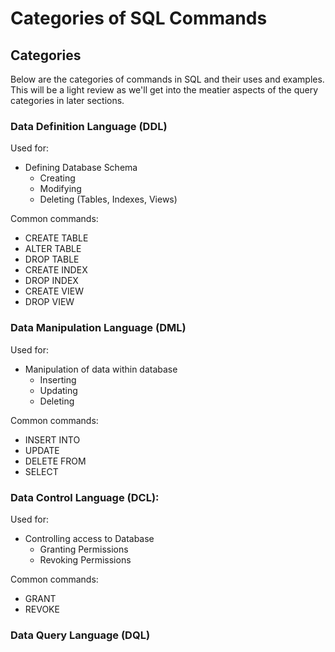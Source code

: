 # Categories of SQL Commands

## Categories

Below are the categories of commands in SQL and their uses and examples. This will be a light review as we'll get into the meatier aspects of the query categories in later sections.

### Data Definition Language (DDL)

Used for: 
- Defining Database Schema
    - Creating
    - Modifying
    - Deleting (Tables, Indexes, Views)

Common commands: 
- CREATE TABLE
- ALTER TABLE
- DROP TABLE
- CREATE INDEX
- DROP INDEX
- CREATE VIEW
- DROP VIEW


### Data Manipulation Language (DML)

Used for: 
- Manipulation of data within database
    - Inserting
    - Updating
    - Deleting

Common commands: 
- INSERT INTO
- UPDATE
- DELETE FROM
- SELECT

### Data Control Language (DCL):

Used for: 
- Controlling access to Database
    - Granting Permissions
    - Revoking Permissions

Common commands: 
- GRANT
- REVOKE

### Data Query Language (DQL)

